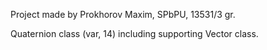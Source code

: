 Project made by Prokhorov Maxim, SPbPU, 13531/3 gr.

Quaternion class (var, 14) including supporting Vector class.
